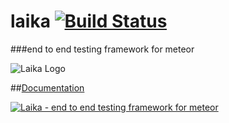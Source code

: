 laika [![Build Status](https://travis-ci.org/arunoda/laika.png?branch=master)](https://travis-ci.org/arunoda/laika)
=====
###end to end testing framework for meteor

![Laika Logo](http://arunoda.github.io/laika/images/logo.png)

##[Documentation](http://arunoda.github.io/laika/)

[![Laika - end to end testing framework for meteor](http://i.imgur.com/Q57X7EH.png)](http://arunoda.github.io/laika/)